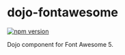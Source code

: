# dojo-fontawesome

[![npm version](https://badge.fury.io/js/dojo-fontawesome.svg)](https://badge.fury.io/js/dojo-fontawesome)

Dojo component for Font Awesome 5.
